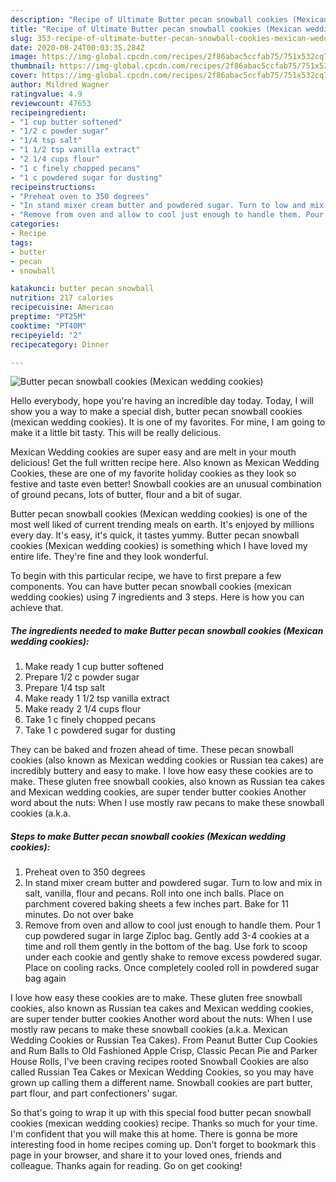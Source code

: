 ```yaml
---
description: "Recipe of Ultimate Butter pecan snowball cookies (Mexican wedding cookies)"
title: "Recipe of Ultimate Butter pecan snowball cookies (Mexican wedding cookies)"
slug: 353-recipe-of-ultimate-butter-pecan-snowball-cookies-mexican-wedding-cookies
date: 2020-08-24T00:03:35.284Z
image: https://img-global.cpcdn.com/recipes/2f86abac5ccfab75/751x532cq70/butter-pecan-snowball-cookies-mexican-wedding-cookies-recipe-main-photo.jpg
thumbnail: https://img-global.cpcdn.com/recipes/2f86abac5ccfab75/751x532cq70/butter-pecan-snowball-cookies-mexican-wedding-cookies-recipe-main-photo.jpg
cover: https://img-global.cpcdn.com/recipes/2f86abac5ccfab75/751x532cq70/butter-pecan-snowball-cookies-mexican-wedding-cookies-recipe-main-photo.jpg
author: Mildred Wagner
ratingvalue: 4.9
reviewcount: 47653
recipeingredient:
- "1 cup butter softened"
- "1/2 c powder sugar"
- "1/4 tsp salt"
- "1 1/2 tsp vanilla extract"
- "2 1/4 cups flour"
- "1 c finely chopped pecans"
- "1 c powdered sugar for dusting"
recipeinstructions:
- "Preheat oven to 350 degrees"
- "In stand mixer cream butter and powdered sugar. Turn to low and mix in salt, vanilla, flour and pecans. Roll into one inch balls. Place on parchment covered baking sheets a few inches part. Bake for 11 minutes. Do not over bake"
- "Remove from oven and allow to cool just enough to handle them. Pour 1 cup powdered sugar in large Ziploc bag. Gently add 3-4 cookies at a time and roll them gently in the bottom of the bag. Use fork to scoop under each cookie and gently shake to remove excess powdered sugar. Place on cooling racks. Once completely cooled roll in powdered sugar bag again"
categories:
- Recipe
tags:
- butter
- pecan
- snowball

katakunci: butter pecan snowball 
nutrition: 217 calories
recipecuisine: American
preptime: "PT25M"
cooktime: "PT40M"
recipeyield: "2"
recipecategory: Dinner

---
```



![Butter pecan snowball cookies (Mexican wedding cookies)](https://img-global.cpcdn.com/recipes/2f86abac5ccfab75/751x532cq70/butter-pecan-snowball-cookies-mexican-wedding-cookies-recipe-main-photo.jpg)

Hello everybody, hope you're having an incredible day today. Today, I will show you a way to make a special dish, butter pecan snowball cookies (mexican wedding cookies). It is one of my favorites. For mine, I am going to make it a little bit tasty. This will be really delicious.

Mexican Wedding cookies are super easy and are melt in your mouth delicious! Get the full written recipe here. Also known as Mexican Wedding Cookies, these are one of my favorite holiday cookies as they look so festive and taste even better! Snowball cookies are an unusual combination of ground pecans, lots of butter, flour and a bit of sugar.

Butter pecan snowball cookies (Mexican wedding cookies) is one of the most well liked of current trending meals on earth. It's enjoyed by millions every day. It's easy, it's quick, it tastes yummy. Butter pecan snowball cookies (Mexican wedding cookies) is something which I have loved my entire life. They're fine and they look wonderful.


To begin with this particular recipe, we have to first prepare a few components. You can have butter pecan snowball cookies (mexican wedding cookies) using 7 ingredients and 3 steps. Here is how you can achieve that.

<!--inarticleads1-->

##### The ingredients needed to make Butter pecan snowball cookies (Mexican wedding cookies):

1. Make ready 1 cup butter softened
1. Prepare 1/2 c powder sugar
1. Prepare 1/4 tsp salt
1. Make ready 1 1/2 tsp vanilla extract
1. Make ready 2 1/4 cups flour
1. Take 1 c finely chopped pecans
1. Take 1 c powdered sugar for dusting


They can be baked and frozen ahead of time. These pecan snowball cookies (also known as Mexican wedding cookies or Russian tea cakes) are incredibly buttery and easy to make. I love how easy these cookies are to make. These gluten free snowball cookies, also known as Russian tea cakes and Mexican wedding cookies, are super tender butter cookies Another word about the nuts: When I use mostly raw pecans to make these snowball cookies (a.k.a. 

<!--inarticleads2-->

##### Steps to make Butter pecan snowball cookies (Mexican wedding cookies):

1. Preheat oven to 350 degrees
1. In stand mixer cream butter and powdered sugar. Turn to low and mix in salt, vanilla, flour and pecans. Roll into one inch balls. Place on parchment covered baking sheets a few inches part. Bake for 11 minutes. Do not over bake
1. Remove from oven and allow to cool just enough to handle them. Pour 1 cup powdered sugar in large Ziploc bag. Gently add 3-4 cookies at a time and roll them gently in the bottom of the bag. Use fork to scoop under each cookie and gently shake to remove excess powdered sugar. Place on cooling racks. Once completely cooled roll in powdered sugar bag again


I love how easy these cookies are to make. These gluten free snowball cookies, also known as Russian tea cakes and Mexican wedding cookies, are super tender butter cookies Another word about the nuts: When I use mostly raw pecans to make these snowball cookies (a.k.a. Mexican Wedding Cookies or Russian Tea Cakes). From Peanut Butter Cup Cookies and Rum Balls to Old Fashioned Apple Crisp, Classic Pecan Pie and Parker House Rolls, I&#39;ve been craving recipes rooted Snowball Cookies are also called Russian Tea Cakes or Mexican Wedding Cookies, so you may have grown up calling them a different name. Snowball cookies are part butter, part flour, and part confectioners&#39; sugar. 

So that's going to wrap it up with this special food butter pecan snowball cookies (mexican wedding cookies) recipe. Thanks so much for your time. I'm confident that you will make this at home. There is gonna be more interesting food in home recipes coming up. Don't forget to bookmark this page in your browser, and share it to your loved ones, friends and colleague. Thanks again for reading. Go on get cooking!
